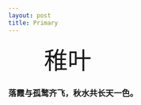 ```yaml
---
layout: post
title: Primary
---
```

<font size="60" style="padding-left: 1.5em;">稚叶</font>

### 落霞与孤鹜齐飞，秋水共长天一色。
